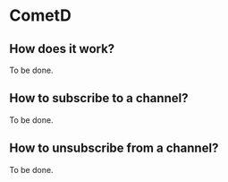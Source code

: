 # CometD

## How does it work?

To be done.

## How to subscribe to a channel?

To be done.

## How to unsubscribe from a channel?

To be done.
